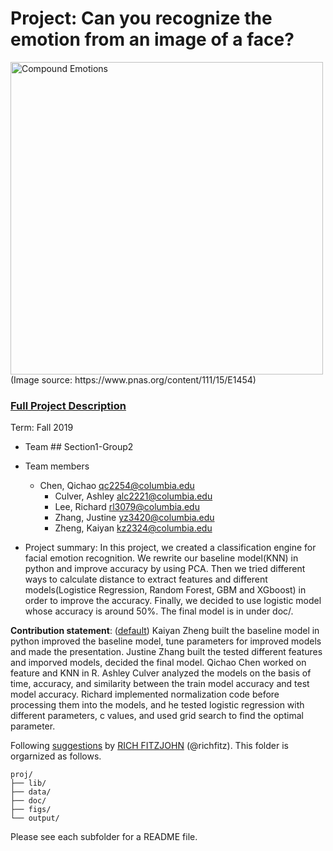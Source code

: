 # Project: Can you recognize the emotion from an image of a face? 
<img src="figs/CE.jpg" alt="Compound Emotions" width="500"/>
(Image source: https://www.pnas.org/content/111/15/E1454)

### [Full Project Description](doc/project3_desc.md)

Term: Fall 2019

+ Team ## Section1-Group2
+ Team members
	+ Chen, Qichao qc2254@columbia.edu
        + Culver, Ashley alc2221@columbia.edu
        + Lee, Richard rl3079@columbia.edu
        + Zhang, Justine yz3420@columbia.edu
        + Zheng, Kaiyan kz2324@columbia.edu

+ Project summary: In this project, we created a classification engine for facial emotion recognition. We rewrite our baseline model(KNN) in python and improve accuracy by using PCA. Then we tried different ways to calculate distance to extract features and different models(Logistice Regression, Random Forest, GBM and XGboost) in order to improve the accuracy. Finally, we decided to use logistic model whose accuracy is around 50%. The final model is in under doc/.
	
**Contribution statement**: ([default](doc/a_note_on_contributions.md)) Kaiyan Zheng built the baseline model in python improved the baseline model, tune parameters for improved models and made the presentation. Justine Zhang built the tested different features and imporved models, decided the final model. Qichao Chen worked on feature and KNN in R.  Ashley Culver analyzed the models on the basis of time, accuracy, and similarity between the train model accuracy and test model accuracy. Richard implemented normalization code before processing them into the models, and he tested logistic regression with different parameters, c values, and used grid search to find the optimal parameter.

Following [suggestions](http://nicercode.github.io/blog/2013-04-05-projects/) by [RICH FITZJOHN](http://nicercode.github.io/about/#Team) (@richfitz). This folder is orgarnized as follows.

```
proj/
├── lib/
├── data/
├── doc/
├── figs/
└── output/
```

Please see each subfolder for a README file.
